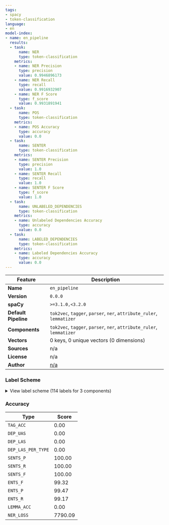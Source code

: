 ```yaml
---
tags:
- spacy
- token-classification
language:
- en
model-index:
- name: en_pipeline
  results:
  - task:
      name: NER
      type: token-classification
    metrics:
    - name: NER Precision
      type: precision
      value: 0.9946896173
    - name: NER Recall
      type: recall
      value: 0.9916932907
    - name: NER F Score
      type: f_score
      value: 0.9931891941
  - task:
      name: POS
      type: token-classification
    metrics:
    - name: POS Accuracy
      type: accuracy
      value: 0.0
  - task:
      name: SENTER
      type: token-classification
    metrics:
    - name: SENTER Precision
      type: precision
      value: 1.0
    - name: SENTER Recall
      type: recall
      value: 1.0
    - name: SENTER F Score
      type: f_score
      value: 1.0
  - task:
      name: UNLABELED_DEPENDENCIES
      type: token-classification
    metrics:
    - name: Unlabeled Dependencies Accuracy
      type: accuracy
      value: 0.0
  - task:
      name: LABELED_DEPENDENCIES
      type: token-classification
    metrics:
    - name: Labeled Dependencies Accuracy
      type: accuracy
      value: 0.0
---
```

| Feature | Description |
| --- | --- |
| **Name** | `en_pipeline` |
| **Version** | `0.0.0` |
| **spaCy** | `>=3.1.0,<3.2.0` |
| **Default Pipeline** | `tok2vec`, `tagger`, `parser`, `ner`, `attribute_ruler`, `lemmatizer` |
| **Components** | `tok2vec`, `tagger`, `parser`, `ner`, `attribute_ruler`, `lemmatizer` |
| **Vectors** | 0 keys, 0 unique vectors (0 dimensions) |
| **Sources** | n/a |
| **License** | n/a |
| **Author** | [n/a]() |

### Label Scheme

<details>

<summary>View label scheme (114 labels for 3 components)</summary>

| Component | Labels |
| --- | --- |
| **`tagger`** | `$`, `''`, `,`, `-LRB-`, `-RRB-`, `.`, `:`, `ADD`, `AFX`, `CC`, `CD`, `DT`, `EX`, `FW`, `HYPH`, `IN`, `JJ`, `JJR`, `JJS`, `LS`, `MD`, `NFP`, `NN`, `NNP`, `NNPS`, `NNS`, `PDT`, `POS`, `PRP`, `PRP$`, `RB`, `RBR`, `RBS`, `RP`, `SYM`, `TO`, `UH`, `VB`, `VBD`, `VBG`, `VBN`, `VBP`, `VBZ`, `WDT`, `WP`, `WP$`, `WRB`, `XX`, ```` |
| **`parser`** | `ROOT`, `acl`, `acomp`, `advcl`, `advmod`, `agent`, `amod`, `appos`, `attr`, `aux`, `auxpass`, `case`, `cc`, `ccomp`, `compound`, `conj`, `csubj`, `csubjpass`, `dative`, `dep`, `det`, `dobj`, `expl`, `intj`, `mark`, `meta`, `neg`, `nmod`, `npadvmod`, `nsubj`, `nsubjpass`, `nummod`, `oprd`, `parataxis`, `pcomp`, `pobj`, `poss`, `preconj`, `predet`, `prep`, `prt`, `punct`, `quantmod`, `relcl`, `xcomp` |
| **`ner`** | `ARC`, `AST`, `BOOK`, `CAUSAL`, `COMPARISON`, `DATE`, `HEM`, `HOUR`, `HYPO`, `INSTRUMENT`, `JUDGEMENT`, `LAWS`, `MODEL`, `NAME`, `Observation`, `PAR`, `PLACE`, `QUANTITY`, `REASON`, `ZOD` |

</details>

### Accuracy

| Type | Score |
| --- | --- |
| `TAG_ACC` | 0.00 |
| `DEP_UAS` | 0.00 |
| `DEP_LAS` | 0.00 |
| `DEP_LAS_PER_TYPE` | 0.00 |
| `SENTS_P` | 100.00 |
| `SENTS_R` | 100.00 |
| `SENTS_F` | 100.00 |
| `ENTS_F` | 99.32 |
| `ENTS_P` | 99.47 |
| `ENTS_R` | 99.17 |
| `LEMMA_ACC` | 0.00 |
| `NER_LOSS` | 7790.09 |
